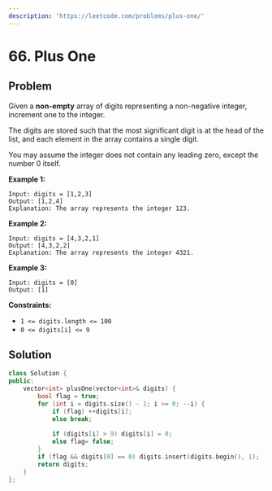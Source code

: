 ```yaml
---
description: 'https://leetcode.com/problems/plus-one/'
---
```


# 66. Plus One

## Problem

Given a **non-empty** array of digits representing a non-negative integer, increment one to the integer.

The digits are stored such that the most significant digit is at the head of the list, and each element in the array contains a single digit.

You may assume the integer does not contain any leading zero, except the number 0 itself.

**Example 1:**

```text
Input: digits = [1,2,3]
Output: [1,2,4]
Explanation: The array represents the integer 123.
```

**Example 2:**

```text
Input: digits = [4,3,2,1]
Output: [4,3,2,2]
Explanation: The array represents the integer 4321.
```

**Example 3:**

```text
Input: digits = [0]
Output: [1]
```

**Constraints:**

* `1 <= digits.length <= 100`
* `0 <= digits[i] <= 9`

## Solution

```cpp
class Solution {
public:
    vector<int> plusOne(vector<int>& digits) {
        bool flag = true;
        for (int i = digits.size() - 1; i >= 0; --i) {
            if (flag) ++digits[i];
            else break;
            
            if (digits[i] > 9) digits[i] = 0;
            else flag= false;
        }
        if (flag && digits[0] == 0) digits.insert(digits.begin(), 1);
        return digits;
    }
};
```


